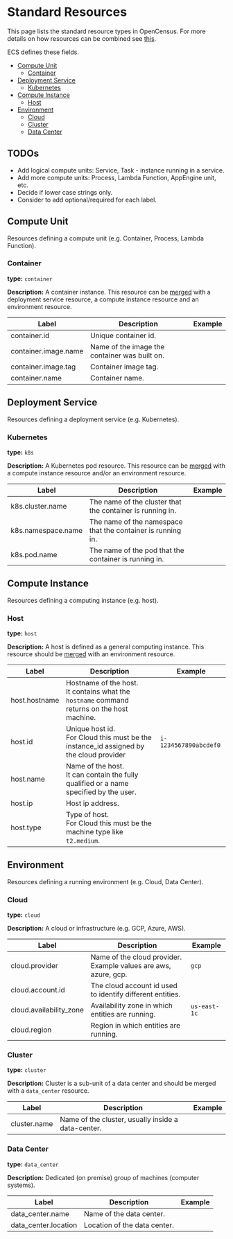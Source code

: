 # Standard Resources

This page lists the standard resource types in OpenCensus. For more details on how resources can 
be combined see [this](Resource.md).

ECS defines these fields.
 * [Compute Unit](#compute-unit)
   * [Container](#container)
 * [Deployment Service](#deployment-service)
   * [Kubernetes](#kubernetes)
 * [Compute Instance](#compute-instance)
   * [Host](#host)
 * [Environment](#event)
   * [Cloud](#cloud)
   * [Cluster](#cluster)
   * [Data Center](#data-center)

## TODOs
* Add logical compute units: Service, Task - instance running in a service.
* Add more compute units: Process, Lambda Function, AppEngine unit, etc.
* Decide if lower case strings only.
* Consider to add optional/required for each label.

## Compute Unit
Resources defining a compute unit (e.g. Container, Process, Lambda Function).

### Container
**type:** `container`

**Description:** A container instance. This resource can be [merged](Resource.md#Merging) with a
deployment service resource, a compute instance resource and an environment resource.

| Label  | Description  | Example  |
|---|---|---|
| container.id | Unique container id. |  |
| container.image.name | Name of the image the container was built on. |  |
| container.image.tag | Container image tag. |  |
| container.name | Container name. |  |

## Deployment Service
Resources defining a deployment service (e.g. Kubernetes).

### Kubernetes
**type:** `k8s`

**Description:** A Kubernetes pod resource. This resource can be [merged](Resource.md#Merging) with
a compute instance resource and/or an environment resource.

| Label  | Description  | Example  |
|---|---|---|
| k8s.cluster.name | The name of the cluster that the container is running in. |  |
| k8s.namespace.name | The name of the namespace that the container is running in. |  |
| k8s.pod.name | The name of the pod that the container is running in. |  |

## Compute Instance
Resources defining a computing instance (e.g. host).

### Host
**type:** `host`

**Description:** A host is defined as a general computing instance. This resource should be
[merged](Resource.md#Merging) with an environment resource.


| Label  | Description  | Example  |
|---|---|---|
| host.hostname | Hostname of the host.<br/> It contains what the `hostname` command returns on the host machine. |  |
| host.id | Unique host id.<br/> For Cloud this must be the instance_id assigned by the cloud provider | `i-1234567890abcdef0` |
| host.name | Name of the host.<br/> It can contain the fully qualified or a name specified by the user. |  |
| host.ip | Host ip address. |  |
| host.type | Type of host.<br/> For Cloud this must be the machine type like `t2.medium`.|  |

## Environment

Resources defining a running environment (e.g. Cloud, Data Center).

### Cloud
**type:** `cloud`

**Description:** A cloud or infrastructure (e.g. GCP, Azure, AWS).

| Label  | Description  | Example  |
|---|---|---|
| cloud.provider | Name of the cloud provider.<br/> Example values are aws, azure, gcp. | `gcp` |
| cloud.account.id | The cloud account id used to identify different entities. |  |
| cloud.availability_zone | Availability zone in which entities are running. | `us-east-1c` |
| cloud.region | Region in which entities are running. |  |

### Cluster
**type:** `cluster`

**Description:** Cluster is a sub-unit of a data center and should be merged with a `data_center`
resource.

| Label  | Description  | Example  |
|---|---|---|
| cluster.name | Name of the cluster, usually inside a data-center. |  |

### Data Center
**type:** `data_center`

**Description:** Dedicated (on premise) group of machines (computer systems).

| Label  | Description  | Example  |
|---|---|---|
| data_center.name | Name of the data center. |  |
| data_center.location | Location of the data center. |  |